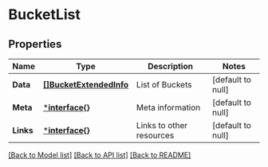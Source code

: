 # BucketList

## Properties
Name | Type | Description | Notes
------------ | ------------- | ------------- | -------------
**Data** | [**[]BucketExtendedInfo**](BucketExtendedInfo.md) | List of Buckets | [default to null]
**Meta** | [***interface{}**](interface{}.md) | Meta information | [default to null]
**Links** | [***interface{}**](interface{}.md) | Links to other resources | [default to null]

[[Back to Model list]](../README.md#documentation-for-models) [[Back to API list]](../README.md#documentation-for-api-endpoints) [[Back to README]](../README.md)

